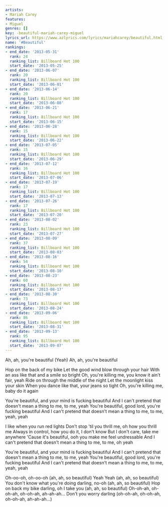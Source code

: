 ```yaml
---
artists:
- Mariah Carey
features:
- Miguel
genres: []
key: -beautiful-mariah-carey-miguel
lyrics_url: https://www.azlyrics.com/lyrics/mariahcarey/beautiful.html
name: '#Beautiful'
rankings:
- end_date: '2013-05-31'
  rank: 24
  ranking_list: Billboard Hot 100
  start_date: '2013-05-25'
- end_date: '2013-06-07'
  rank: 20
  ranking_list: Billboard Hot 100
  start_date: '2013-06-01'
- end_date: '2013-06-14'
  rank: 20
  ranking_list: Billboard Hot 100
  start_date: '2013-06-08'
- end_date: '2013-06-21'
  rank: 17
  ranking_list: Billboard Hot 100
  start_date: '2013-06-15'
- end_date: '2013-06-28'
  rank: 15
  ranking_list: Billboard Hot 100
  start_date: '2013-06-22'
- end_date: '2013-07-05'
  rank: 15
  ranking_list: Billboard Hot 100
  start_date: '2013-06-29'
- end_date: '2013-07-12'
  rank: 16
  ranking_list: Billboard Hot 100
  start_date: '2013-07-06'
- end_date: '2013-07-19'
  rank: 17
  ranking_list: Billboard Hot 100
  start_date: '2013-07-13'
- end_date: '2013-07-26'
  rank: 17
  ranking_list: Billboard Hot 100
  start_date: '2013-07-20'
- end_date: '2013-08-02'
  rank: 23
  ranking_list: Billboard Hot 100
  start_date: '2013-07-27'
- end_date: '2013-08-09'
  rank: 37
  ranking_list: Billboard Hot 100
  start_date: '2013-08-03'
- end_date: '2013-08-16'
  rank: 54
  ranking_list: Billboard Hot 100
  start_date: '2013-08-10'
- end_date: '2013-08-23'
  rank: 60
  ranking_list: Billboard Hot 100
  start_date: '2013-08-17'
- end_date: '2013-08-30'
  rank: 73
  ranking_list: Billboard Hot 100
  start_date: '2013-08-24'
- end_date: '2013-09-06'
  rank: 86
  ranking_list: Billboard Hot 100
  start_date: '2013-08-31'
- end_date: '2013-09-13'
  rank: 95
  ranking_list: Billboard Hot 100
  start_date: '2013-09-07'
---
```



Ah, ah, you're beautiful
(Yeah)
Ah, ah, you're beautiful


Hop on the back of my bike
Let the good wind blow through your hair
With an ass like that and a smile so bright
Oh, you're killing me, you know it ain't fair, yeah
Ride on through the middle of the night
Let the moonlight kiss your skin
When you dance like that, your jeans so tight
Oh, you're killing me, baby do it again


You're beautiful, and your mind is fucking beautiful
And I can't pretend that doesn't mean a thing to me, to me, yeah
You're beautiful, good lord, you're fucking beautiful
And I can't pretend that doesn't mean a thing to me, to me, yeah, yeah


I like when you run red lights
Don't stop 'til you thrill me, oh how you thrill me
Always in control, how you do it, I don't know
But I don't care, take me anywhere
'Cause it's beautiful, ooh you make me feel undressable
And I can't pretend that doesn't mean a thing to me, to me, oh yeah


You're beautiful, and your mind is fucking beautiful
And I can't pretend that doesn't mean a thing to me, to me, yeah
You're beautiful, good lord, you're fucking beautiful
And I can't pretend that doesn't mean a thing to me, to me, yeah, yeah

Oh-oo-oh, oh-oo-oh (ah, ah, so beautiful)
Yeah Yeah (ah, ah, so beautiful)
You don't know what you're doing darling, no-oh (ah, ah, so beautiful)
Hop on back my bike darling, oh I take you (ah, ah, so beautiful)
Oh-oh-ah, oh-oh-ah, oh-oh-ah, ah-ah-ah...
Don't you worry darling (oh-oh-ah, oh-oh-ah, oh-oh-ah, ah-ah-ah...)



